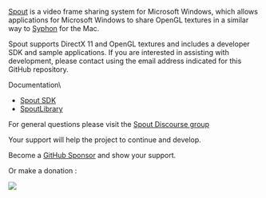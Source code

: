 [Spout](https://spout.zeal.co/) is a video frame sharing system for Microsoft Windows, which allows applications for Microsoft Windows to share OpenGL textures in a similar way to [Syphon](https://github.com/Syphon) for the Mac.

Spout supports DirectX 11 and OpenGL textures and includes a developer SDK and sample applications. If you are interested in assisting with development, please contact using the email address indicated for this GitHub repository.

Documentation\
- [Spout SDK](https://spoutgl-site.netlify.app)
- [SpoutLibrary](https://spoutlibrary-site.netlify.app/)

For general questions please visit the [Spout Discourse group](
https://spout.discourse.group)

Your support will help the project to continue and develop.

Become a [GitHub Sponsor](https://github.com/sponsors/leadedge) and show your support.

Or make a donation :

[![](https://www.paypalobjects.com/en_AU/i/btn/btn_donate_SM.gif)](https://www.paypal.com/cgi-bin/webscr?cmd=_s-xclick&hosted_button_id=P4P4QJZBT87PJ)  







